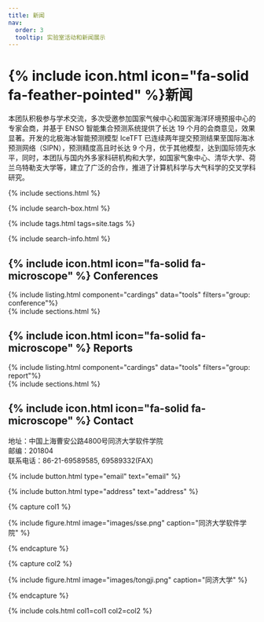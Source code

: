 ```yaml
---
title: 新闻
nav:
  order: 3
  tooltip: 实验室活动和新闻展示
---
```


# {% include icon.html icon="fa-solid fa-feather-pointed" %}新闻

本团队积极参与学术交流，多次受邀参加国家气候中心和国家海洋环境预报中心的专家会商，并基于 ENSO 智能集合预测系统提供了长达 19 个月的会商意见，效果显著。开发的北极海冰智能预测模型 IceTFT 已连续两年提交预测结果至国际海冰预测网络（SIPN），预测精度高且时长达 9 个月，优于其他模型，达到国际领先水平，同时，本团队与国内外多家科研机构和大学，如国家气象中心、清华大学、荷兰乌特勒支大学等，建立了广泛的合作，推进了计算机科学与大气科学的交叉学科研究。

{% include sections.html %}

{% include search-box.html %}

{% include tags.html tags=site.tags %}

{% include search-info.html %}

## {% include icon.html icon="fa-solid fa-microscope" %} Conferences
<div class="card-containers">
  {% include listing.html component="cardings" data="tools" filters="group: conference"%}
</div>
{% include sections.html %}

## {% include icon.html icon="fa-solid fa-microscope" %} Reports
<div class="card-containers">
  {% include listing.html component="cardings" data="tools" filters="group: report"%}
</div>
{% include sections.html %}

## {% include icon.html icon="fa-solid fa-microscope" %} Contact 

地址：中国上海曹安公路4800号同济大学软件学院 <br>
邮编：201804 <br>
联系电话：86-21-69589585, 69589332(FAX)

{%
  include button.html
  type="email"
  text="email"
%}

{%
  include button.html
  type="address"
  text="address"
%}

{% capture col1 %}

{%
  include figure.html
  image="images/sse.png"
  caption="同济大学软件学院"
%}

{% endcapture %}

{% capture col2 %}

{%
  include figure.html
  image="images/tongji.png"
  caption="同济大学"
%}

{% endcapture %}

{% include cols.html col1=col1 col2=col2 %}
